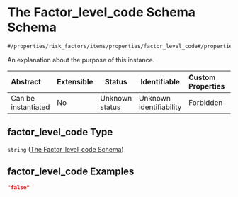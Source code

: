 # The Factor_level_code Schema Schema

```txt
#/properties/risk_factors/items/properties/factor_level_code#/properties/risk_factors/items/properties/factor_level_code
```

An explanation about the purpose of this instance.


| Abstract            | Extensible | Status         | Identifiable            | Custom Properties | Additional Properties | Access Restrictions | Defined In                                                                           |
| :------------------ | ---------- | -------------- | ----------------------- | :---------------- | --------------------- | ------------------- | ------------------------------------------------------------------------------------ |
| Can be instantiated | No         | Unknown status | Unknown identifiability | Forbidden         | Allowed               | none                | [quote_schema.schema.json\*](../out/quote_schema.schema.json "open original schema") |

## factor_level_code Type

`string` ([The Factor_level_code Schema](quote_schema-properties-the-risk_factors-schema-the-items-schema-properties-the-factor_level_code-schema.md))

## factor_level_code Examples

```json
"false"
```
